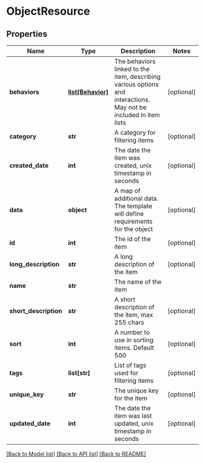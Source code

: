 # ObjectResource

## Properties
Name | Type | Description | Notes
------------ | ------------- | ------------- | -------------
**behaviors** | [**list[Behavior]**](Behavior.md) | The behaviors linked to the item, describing various options and interactions. May not be included in item lists | [optional] 
**category** | **str** | A category for filtering items | [optional] 
**created_date** | **int** | The date the item was created, unix timestamp in seconds | [optional] 
**data** | **object** | A map of additional data. The template will define requirements for the object | [optional] 
**id** | **int** | The id of the item | [optional] 
**long_description** | **str** | A long description of the item | [optional] 
**name** | **str** | The name of the item | 
**short_description** | **str** | A short description of the item, max 255 chars | [optional] 
**sort** | **int** | A number to use in sorting items.  Default 500 | [optional] 
**tags** | **list[str]** | List of tags used for filtering items | [optional] 
**unique_key** | **str** | The unique key for the item | [optional] 
**updated_date** | **int** | The date the item was last updated, unix timestamp in seconds | [optional] 

[[Back to Model list]](../README.md#documentation-for-models) [[Back to API list]](../README.md#documentation-for-api-endpoints) [[Back to README]](../README.md)



